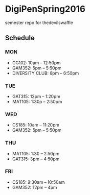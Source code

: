 # DigiPenSpring2016
semester repo for thedevilswaffle

<h2>Schedule</h2>
<h3>MON</h3>
<ul>
	<li>CG102: 10am – 12:50pm</li>
	<li>GAM352: 5pm – 5:50pm </li>
	<li>DIVERSITY CLUB: 6pm – 6:50pm</li>
</ul>
<h3>TUE</h3>
<ul>
	<li>GAT315: 12pm – 1:20pm</li>
	<li>MAT105: 1:30p – 2:50pm</li>
</ul>
<h3>WED</h3>
<ul>
	<li>CS185: 10am – 11:20pm</li>
	<li>GAM352: 5pm – 5:50pm</li>
</ul>
<h3>THU</h3>
<ul>
	<li>MAT105: 1:30 – 2:50pm</li>
	<li>GAT315: 3pm – 4:50pm</li>
</ul>
<h3>FRI</h3>
<ul>
	<li>CS185: 9:30am – 10:50am</li>
	<li>GAM352: 12pm – 4pm</li>
</ul>
